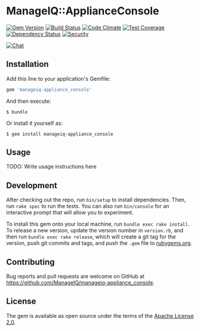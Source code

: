 # ManageIQ::ApplianceConsole

[![Gem Version](https://badge.fury.io/rb/manageiq-appliance_console.svg)](http://badge.fury.io/rb/manageiq-appliance_console)
[![Build Status](https://travis-ci.org/ManageIQ/manageiq-appliance_console.svg?branch=master)](https://travis-ci.org/ManageIQ/manageiq-appliance_console)
[![Code Climate](https://codeclimate.com/github/ManageIQ/manageiq-appliance_console.svg)](https://codeclimate.com/github/ManageIQ/manageiq-appliance_console)
[![Test Coverage](https://codeclimate.com/github/ManageIQ/manageiq-appliance_console/badges/coverage.svg)](https://codeclimate.com/github/ManageIQ/manageiq-appliance_console/coverage)
[![Dependency Status](https://gemnasium.com/ManageIQ/manageiq-appliance_console.svg)](https://gemnasium.com/ManageIQ/manageiq-appliance_console)
[![Security](https://hakiri.io/github/ManageIQ/manageiq-appliance_console/master.svg)](https://hakiri.io/github/ManageIQ/manageiq-appliance_console/master)

[![Chat](https://badges.gitter.im/Join%20Chat.svg)](https://gitter.im/ManageIQ/manageiq-appliance_console?utm_source=badge&utm_medium=badge&utm_campaign=pr-badge&utm_content=badge)

## Installation

Add this line to your application's Gemfile:

```ruby
gem 'manageiq-appliance_console'
```

And then execute:

    $ bundle

Or install it yourself as:

    $ gem install manageiq-appliance_console

## Usage

TODO: Write usage instructions here

## Development

After checking out the repo, run `bin/setup` to install dependencies. Then, run `rake spec` to run the tests. You can also run `bin/console` for an interactive prompt that will allow you to experiment.

To install this gem onto your local machine, run `bundle exec rake install`. To release a new version, update the version number in `version.rb`, and then run `bundle exec rake release`, which will create a git tag for the version, push git commits and tags, and push the `.gem` file to [rubygems.org](https://rubygems.org).

## Contributing

Bug reports and pull requests are welcome on GitHub at https://github.com/ManageIQ/manageiq-appliance_console.


## License

The gem is available as open source under the terms of the [Apache License 2.0](http://www.apache.org/licenses/LICENSE-2.0).
